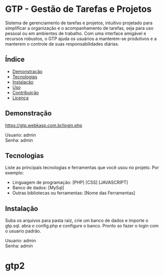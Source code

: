 # GTP - Gestão de Tarefas e Projetos

Sistema de gerenciamento de tarefas e projetos, intuitivo projetado para simplificar a organização e o acompanhamento de tarefas, seja para uso pessoal ou em ambientes de trabalho. Com uma interface amigável e recursos robustos, o GTP ajuda os usuários a manterem-se produtivos e a manterem o controle de suas responsabilidades diárias.

## Índice

- [Demonstração](#demonstração)
- [Tecnologias](#tecnologias)
- [Instalação](#instalação)
- [Uso](#uso)
- [Contribuição](#contribuição)
- [Licença](#licença)

## Demonstração

https://gtp.webkasp.com.br/login.php

Usuario: admin  
Senha: admin

## Tecnologias

Liste as principais tecnologias e ferramentas que você usou no projeto. Por exemplo:

- Linguagem de programação: [PHP] [CSS] [JAVASCRIPT]
- Banco de dados: [MySql]
- Outras bibliotecas ou ferramentas: [Nome das Ferramentas]

## Instalação

Suba os arquivos para pasta raiz, crie um banco de dados e importe o gtp.sql.
abra o config.php e configure o banco. 
Pronto so fazer o login com o usuario padrão.

Usuario: admin  
Senha: admin
# gtp2

